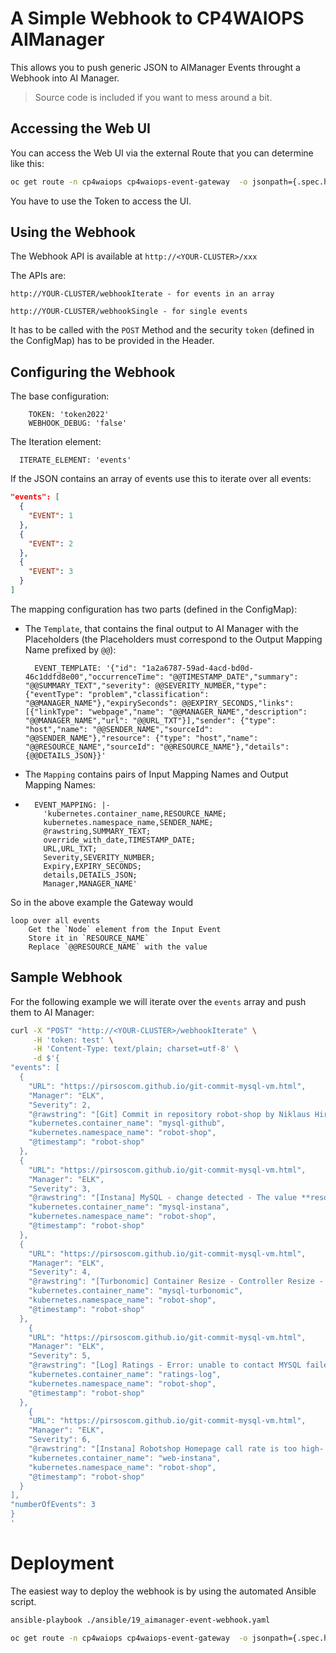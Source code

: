 # A Simple Webhook to CP4WAIOPS AIManager

This allows you to push generic JSON to AIManager Events throught a Webhook into AI Manager.

> Source code is included if you want to mess around a bit.


## Accessing the Web UI

You can access the Web UI via the external Route that you can determine like this:

```bash   
oc get route -n cp4waiops cp4waiops-event-gateway  -o jsonpath={.spec.host}
```

You have to use the Token to access the UI.


## Using the Webhook

The Webhook API is available at `http://<YOUR-CLUSTER>/xxx`

The APIs are:

```
http://YOUR-CLUSTER/webhookIterate - for events in an array

http://YOUR-CLUSTER/webhookSingle - for single events
```

It has to be called with the `POST` Method and the security `token` (defined in the ConfigMap) has to be provided in the Header.



## Configuring the Webhook

The base configuration:
```
    TOKEN: 'token2022'
    WEBHOOK_DEBUG: 'false'
```

The Iteration element:
```
  ITERATE_ELEMENT: 'events'
```
If the JSON contains an array of events use this to iterate over all events:

```json
"events": [
  {
    "EVENT": 1
  },
  {
    "EVENT": 2
  },
  {
    "EVENT": 3
  }
]
```

The mapping configuration has two parts (defined in the ConfigMap):

* The `Template`, that contains the final output to AI Manager with the Placeholders (the Placeholders must correspond to the Output Mapping Name prefixed by `@@`):

	```
	  EVENT_TEMPLATE: '{"id": "1a2a6787-59ad-4acd-bd0d-46c1ddfd8e00","occurrenceTime": "@@TIMESTAMP_DATE","summary": "@@SUMMARY_TEXT","severity": @@SEVERITY_NUMBER,"type": {"eventType": "problem","classification": "@@MANAGER_NAME"},"expirySeconds": @@EXPIRY_SECONDS,"links": [{"linkType": "webpage","name": "@@MANAGER_NAME","description": "@@MANAGER_NAME","url": "@@URL_TXT"}],"sender": {"type": "host","name": "@@SENDER_NAME","sourceId": "@@SENDER_NAME"},"resource": {"type": "host","name": "@@RESOURCE_NAME","sourceId": "@@RESOURCE_NAME"},"details": {@@DETAILS_JSON}}' 
	```

* The `Mapping` contains pairs of Input Mapping Names and Output Mapping Names:
* 
	```
	  EVENT_MAPPING: |- 
	    'kubernetes.container_name,RESOURCE_NAME;
	    kubernetes.namespace_name,SENDER_NAME;
	    @rawstring,SUMMARY_TEXT;
	    override_with_date,TIMESTAMP_DATE;
	    URL,URL_TXT;
	    Severity,SEVERITY_NUMBER;
	    Expiry,EXPIRY_SECONDS;
	    details,DETAILS_JSON;
	    Manager,MANAGER_NAME'
	```

So in the above example the Gateway would 

```
loop over all events
    Get the `Node` element from the Input Event
    Store it in `RESOURCE_NAME`
    Replace `@@RESOURCE_NAME` with the value 
```



## Sample Webhook

For the following example we will iterate over the `events` array and push them to AI Manager:


```bash
curl -X "POST" "http://<YOUR-CLUSTER>/webhookIterate" \
     -H 'token: test' \
     -H 'Content-Type: text/plain; charset=utf-8' \
     -d $'{
"events": [
  {
    "URL": "https://pirsoscom.github.io/git-commit-mysql-vm.html",
    "Manager": "ELK",
    "Severity": 2,
    "@rawstring": "[Git] Commit in repository robot-shop by Niklaus Hirt on file robot-shop.yaml - New Memory Limits",
    "kubernetes.container_name": "mysql-github",
    "kubernetes.namespace_name": "robot-shop",
    "@timestamp": "robot-shop"
  },
  {
    "URL": "https://pirsoscom.github.io/git-commit-mysql-vm.html",
    "Manager": "ELK",
    "Severity": 3,
    "@rawstring": "[Instana] MySQL - change detected - The value **resources/limits** has changed",
    "kubernetes.container_name": "mysql-instana",
    "kubernetes.namespace_name": "robot-shop",
    "@timestamp": "robot-shop"
  },
  {
    "URL": "https://pirsoscom.github.io/git-commit-mysql-vm.html",
    "Manager": "ELK",
    "Severity": 4,
    "@rawstring": "[Turbonomic] Container Resize - Controller Resize - Resize UP VMem Limit from 50 MB to 328 MB in Container Spec mysql ",
    "kubernetes.container_name": "mysql-turbonomic",
    "kubernetes.namespace_name": "robot-shop",
    "@timestamp": "robot-shop"
  },
    {
    "URL": "https://pirsoscom.github.io/git-commit-mysql-vm.html",
    "Manager": "ELK",
    "Severity": 5,
    "@rawstring": "[Log] Ratings - Error: unable to contact MYSQL failed with status code 500",
    "kubernetes.container_name": "ratings-log",
    "kubernetes.namespace_name": "robot-shop",
    "@timestamp": "robot-shop"
  },
    {
    "URL": "https://pirsoscom.github.io/git-commit-mysql-vm.html",
    "Manager": "ELK",
    "Severity": 6,
    "@rawstring": "[Instana] Robotshop Homepage call rate is too high- Robotshop call rate stays at a high level for an extended period of time",
    "kubernetes.container_name": "web-instana",
    "kubernetes.namespace_name": "robot-shop",
    "@timestamp": "robot-shop"
  }
],
"numberOfEvents": 3
}
'

```


# Deployment

The easiest way to deploy the webhook is by using the automated Ansible script.

```bash   
ansible-playbook ./ansible/19_aimanager-event-webhook.yaml 

oc get route -n cp4waiops cp4waiops-event-gateway  -o jsonpath={.spec.host}
```

